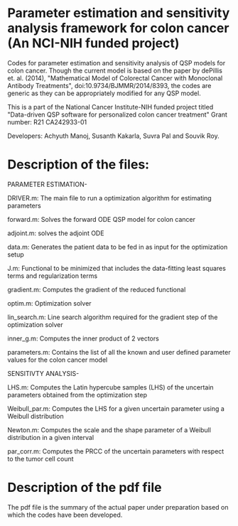 # Parameter estimation and sensitivity analysis framework for colon cancer (An NCI-NIH funded project)
Codes for parameter estimation and sensitivity analysis of QSP models for colon cancer. 
Though the current model is based on the paper by dePillis et. al. (2014), "Mathematical Model of Colorectal Cancer with Monoclonal Antibody Treatments", doi:10.9734/BJMMR/2014/8393, the codes are generic as they can be appropriately modified for any QSP model.

This is a part of the National Cancer Institute-NIH funded project titled "Data-driven QSP software for personalized colon cancer treatment"
Grant number: R21 CA242933-01

Developers: Achyuth Manoj, Susanth Kakarla, Suvra Pal and Souvik Roy.

# Description of the files:
PARAMETER ESTIMATION-

DRIVER.m: The main file to run a optimization algorithm for estimating parameters

forward.m: Solves the forward ODE QSP model for colon cancer

adjoint.m: solves the adjoint ODE 

data.m: Generates the patient data to be fed in as input for the optimization setup

J.m: Functional to be minimized that includes the data-fitting least squares terms and regularization terms

gradient.m: Computes the gradient of the reduced functional

optim.m: Optimization solver

lin_search.m: Line search algorithm required for the gradient step of the optimization solver

inner_g.m: Computes the inner product of 2 vectors

parameters.m: Contains the list of all the known and user defined parameter values for the colon cancer model

SENSITIVTY ANALYSIS-

LHS.m: Computes the Latin hypercube samples (LHS) of the uncertain parameters obtained from the optimization step

Weibull_par.m: Computes the LHS for a given uncertain parameter using a Weibull distribution

Newton.m: Computes the scale and the shape parameter of a Weibull distribution in a given interval

par_corr.m: Computes the PRCC of the uncertain parameters with respect to the tumor cell count

# Description of the pdf file
The pdf file is the summary of the actual paper under preparation based on which the codes have been developed.
